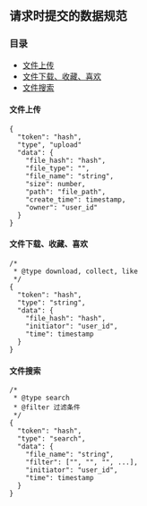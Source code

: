 ## 请求时提交的数据规范

### 目录
- [文件上传](#文件上传)
- [文件下载、收藏、喜欢](#文件下载、收藏、喜欢)
- [文件搜索](#文件搜索)
#### 文件上传
```
{
  "token": "hash",
  "type", "upload"
  "data": {
    "file_hash": "hash",
    "file_type": "",
    "file_name": "string",
    "size": number,
    "path": "file_path",
    "create_time": timestamp,
    "owner": "user_id"
  }
}
```

#### 文件下载、收藏、喜欢
```
/* 
 * @type download, collect, like
 */
{
  "token": "hash",
  "type": "string",
  "data": {
    "file_hash": "hash",
    "initiator": "user_id",
    "time": timestamp
  }
}
```

#### 文件搜索
```
/* 
 * @type search
 * @filter 过滤条件
 */
{
  "token": "hash",
  "type": "search",
  "data": {
    "file_name": "string",
    "filter": ["", "", "", ...],
    "initiator": "user_id",
    "time": timestamp
  }
}
```
